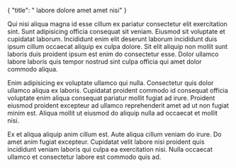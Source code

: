 {
  "title": " labore dolore amet amet nisi"
}

Qui nisi aliqua magna id esse cillum ex pariatur consectetur elit exercitation sint. Sunt adipisicing officia consequat sit veniam. Eiusmod sit voluptate et cupidatat laborum. Incididunt enim elit deserunt laborum incididunt duis ipsum cillum occaecat aliquip ex culpa dolore. Sit elit aliquip non mollit sunt laboris duis proident ipsum est enim do consectetur esse. Dolor ullamco labore laboris quis tempor nostrud sint culpa officia qui amet dolor commodo aliqua.

Enim adipisicing ex voluptate ullamco qui nulla. Consectetur quis dolor ullamco aliqua ex laboris. Cupidatat proident commodo id consequat officia voluptate enim aliqua consequat pariatur mollit fugiat ad irure. Proident eiusmod proident excepteur ad ullamco reprehenderit amet ad ut non fugiat minim est. Aliqua mollit ut eiusmod do aliquip nulla ad occaecat et mollit nisi.

Ex et aliqua aliquip anim cillum est. Aute aliqua cillum veniam do irure. Do amet anim fugiat excepteur. Cupidatat velit labore nisi proident quis incididunt veniam laboris qui culpa ea exercitation nisi. Nulla occaecat ullamco et consectetur labore est commodo quis ad.